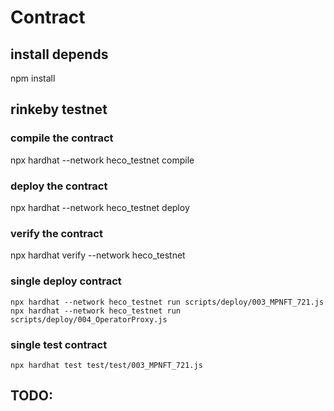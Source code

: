 # Contract

## install depends
npm install

## rinkeby testnet
### compile the contract
npx hardhat --network heco_testnet compile
### deploy the contract
npx hardhat --network heco_testnet deploy
### verify the contract
npx hardhat verify --network heco_testnet <contract address>



### single deploy contract 
```
npx hardhat --network heco_testnet run scripts/deploy/003_MPNFT_721.js
npx hardhat --network heco_testnet run scripts/deploy/004_OperatorProxy.js
```
### single test contract
```
npx hardhat test test/test/003_MPNFT_721.js
```

## TODO:

